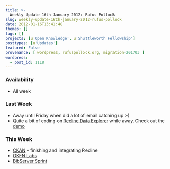 ```yaml
---
title: >-
  Weekly Update 16th January 2012: Rufus Pollock
slug: weekly-update-16th-january-2012-rufus-pollock
date: 2012-01-16T13:41:48
themes: []
tags: []
projects: [u'Open Knowledge', u'Shuttleworth Fellowship']
posttypes: [u'Updates']
featured: False
provenance: [ wordpress, rufuspollock.org, migration-201703 ]
wordpress:
  - post_id: 1118
---
```


### Availability

* All week

### Last Week

* Away until Friday when did a lot of email catching up :-)
* Quite a bit of coding on [Recline Data Explorer][recline] while away. Check out the [demo](http://okfnlabs.org/recline/demo/)

### This Week

* [CKAN][] - finishing and integrating Recline
* [OKFN Labs][labs]
* [BibServer Sprint](http://openbiblio.net/2012/01/16/bibserver-code-sprint-january-2011/)

[CKAN]: http://ckan.org/
[labs]: http://okfnlabs.org/
[recline]: http://github.com/okfn/recline




